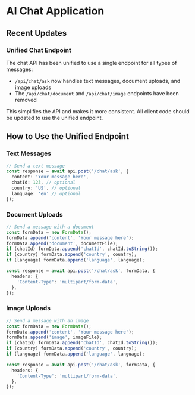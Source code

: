# AI Chat Application

## Recent Updates

### Unified Chat Endpoint

The chat API has been unified to use a single endpoint for all types of messages:

- `/api/chat/ask` now handles text messages, document uploads, and image uploads
- The `/api/chat/document` and `/api/chat/image` endpoints have been removed

This simplifies the API and makes it more consistent. All client code should be updated to use the unified endpoint.

## How to Use the Unified Endpoint

### Text Messages

```typescript
// Send a text message
const response = await api.post('/chat/ask', {
  content: 'Your message here',
  chatId: 123, // optional
  country: 'US', // optional
  language: 'en' // optional
});
```

### Document Uploads

```typescript
// Send a message with a document
const formData = new FormData();
formData.append('content', 'Your message here');
formData.append('document', documentFile);
if (chatId) formData.append('chatId', chatId.toString());
if (country) formData.append('country', country);
if (language) formData.append('language', language);

const response = await api.post('/chat/ask', formData, {
  headers: {
    'Content-Type': 'multipart/form-data',
  },
});
```

### Image Uploads

```typescript
// Send a message with an image
const formData = new FormData();
formData.append('content', 'Your message here');
formData.append('image', imageFile);
if (chatId) formData.append('chatId', chatId.toString());
if (country) formData.append('country', country);
if (language) formData.append('language', language);

const response = await api.post('/chat/ask', formData, {
  headers: {
    'Content-Type': 'multipart/form-data',
  },
});
```
